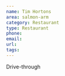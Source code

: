 ```yaml
---
name: Tim Hortons
area: salmon-arm
category: Restaurant
type: Restaurant
phone: 
email: 
url: 
tags:
---
```


Drive-through